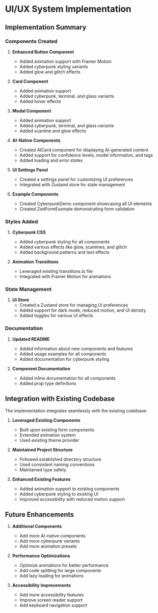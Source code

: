 # UI/UX System Implementation

## Implementation Summary

### Components Created

1. **Enhanced Button Component**
   - Added animation support with Framer Motion
   - Added cyberpunk styling variants
   - Added glow and glitch effects

2. **Card Component**
   - Added animation support
   - Added cyberpunk, terminal, and glass variants
   - Added hover effects

3. **Modal Component**
   - Added animation support
   - Added cyberpunk, terminal, and glass variants
   - Added scanline and glow effects

4. **AI-Native Components**
   - Created AICard component for displaying AI-generated content
   - Added support for confidence levels, model information, and tags
   - Added loading and error states

5. **UI Settings Panel**
   - Created a settings panel for customizing UI preferences
   - Integrated with Zustand store for state management

6. **Example Components**
   - Created CyberpunkDemo component showcasing all UI elements
   - Created ZodFormExample demonstrating form validation

### Styles Added

1. **Cyberpunk CSS**
   - Added cyberpunk styling for all components
   - Added various effects like glow, scanlines, and glitch
   - Added background patterns and text effects

2. **Animation Transitions**
   - Leveraged existing transitions.ts file
   - Integrated with Framer Motion for animations

### State Management

1. **UI Store**
   - Created a Zustand store for managing UI preferences
   - Added support for dark mode, reduced motion, and UI density
   - Added toggles for various UI effects

### Documentation

1. **Updated README**
   - Added information about new components and features
   - Added usage examples for all components
   - Added documentation for cyberpunk styling

2. **Component Documentation**
   - Added inline documentation for all components
   - Added prop type definitions

## Integration with Existing Codebase

The implementation integrates seamlessly with the existing codebase:

1. **Leveraged Existing Components**
   - Built upon existing form components
   - Extended animation system
   - Used existing theme provider

2. **Maintained Project Structure**
   - Followed established directory structure
   - Used consistent naming conventions
   - Maintained type safety

3. **Enhanced Existing Features**
   - Added animation support to existing components
   - Added cyberpunk styling to existing UI
   - Improved accessibility with reduced motion support

## Future Enhancements

1. **Additional Components**
   - Add more AI-native components
   - Add more cyberpunk variants
   - Add more animation presets

2. **Performance Optimizations**
   - Optimize animations for better performance
   - Add code splitting for large components
   - Add lazy loading for animations

3. **Accessibility Improvements**
   - Add more accessibility features
   - Improve screen reader support
   - Add keyboard navigation support